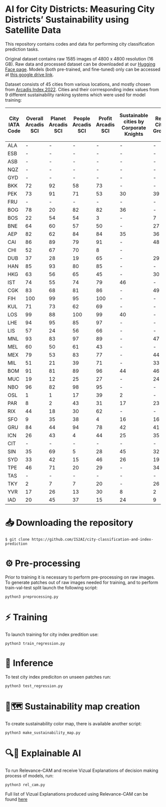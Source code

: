 # AI for City Districts: Measuring City Districts’ Sustainability using Satellite Data

This repository contains codes and data for performing city classification prediction tasks.

Original dataset contains raw 1585 images of 4800 x 4800 resolution (16 GB). Raw data and processed dataset can be downloaded at our [Hugging Face page](https://huggingface.co/datasets/issai/SCI_prediction).
Models (both pre-trained, and fine-tuned) only can be accessed at [this google drive link](https://drive.google.com/drive/folders/1-7C7YY3ejCsLZlXKM5o0E8kT5IY2ROyK?usp=sharing).

Dataset consists of 45 cities from various locations, and mostly chosen from [Arcadis Index 2022](https://www.arcadis.com/en/knowledge-hub/perspectives/global/sustainable-cities-index). Cities and their corrresponding index values from 9 different sustainability ranking systems which were used for model training:

| City IATA Code | Overall Arcadis SCI | Planet Arcadis SCI | People Arcadis SCI | Profit Arcadis SCI | Sustainable cities by Corporate Knights | Resilient Cities by Grosvenor | Global Cities by AT Kearney | European Green City Index | US and Canada Green City Index |
|----------------|---------------------|--------------------|--------------------|--------------------|-----------------------------------------|-------------------------------|-----------------------------|---------------------------|--------------------------------|
| ALA            | -                   | -                  | -                  | -                  | -                                       | -                             | 118                         | -                         | -                              |
| ESB            | -                   | -                  | -                  | -                  | -                                       | -                             | 86                          | -                         | -                              |
| ASB            | -                   | -                  | -                  | -                  | -                                       | -                             | -                           | -                         | -                              |
| NQZ            | -                   | -                  | -                  | -                  | -                                       | -                             | 128                         | -                         | -                              |
| GYD            | -                   | -                  | -                  | -                  | -                                       | -                             | -                           | -                         | -                              |
| BKK            | 72                  | 92                 | 58                 | 73                 | -                                       | -                             | 35                          | -                         | -                              |
| PEK            | 73                  | 91                 | 71                 | 53                 | 30                                      | 39                            | 6                           | -                         | -                              |
| FRU            | -                   | -                  | -                  | -                  | -                                       | -                             | -                           | -                         | -                              |
| BOG            | 78                  | 20                 | 82                 | 82                 | 36                                      | -                             | 63                          | -                         | -                              |
| BOS            | 22                  | 54                 | 54                 | 3                  | -                                       | 7                             | 21                          | -                         | 6                              |
| BNE            | 64                  | 60                 | 57                 | 50                 | -                                       | 27                            | -                           | -                         | -                              |
| AEP            | 82                  | 62                 | 84                 | 84                 | 35                                      | 36                            | 32                          | -                         | -                              |
| CAI            | 86                  | 89                 | 79                 | 91                 | -                                       | 48                            | 59                          | -                         | -                              |
| CHI            | 52                  | 67                 | 70                 | 8                  | -                                       |                               | 8                           | -                         | 11                             |
| DUB            | 37                  | 28                 | 19                 | 65                 | -                                       | 29                            | 45                          | 21                        | -                              |
| HAN            | 85                  | 93                 | 80                 | 85                 | -                                       | -                             | -                           | -                         | -                              |
| HKG            | 63                  | 56                 | 65                 | 45                 | -                                       | 30                            | 7                           | -                         | -                              |
| IST            | 74                  | 55                 | 74                 | 79                 | 46                                      | -                             | 27                          | 25                        | -                              |
| CGK            | 83                  | 68                 | 81                 | 86                 | -                                       | 49                            | 67                          | -                         | -                              |
| FIH            | 100                 | 99                 | 95                 | 100                | -                                       | -                             | 136                         | -                         | -                              |
| KUL            | 71                  | 73                 | 62                 | 69                 | -                                       | -                             | -                           | -                         | -                              |
| LOS            | 99                  | 88                 | 100                | 99                 | 40                                      | -                             | 113                         | -                         | -                              |
| LHE            | 94                  | 95                 | 85                 | 97                 | -                                       | -                             | 127                         | -                         | -                              |
| LIS            | 57                  | 24                 | 56                 | 66                 | -                                       | -                             | 46                          | 18                        | -                              |
| MNL            | 93                  | 83                 | 97                 | 89                 | -                                       | 47                            | 69                          | -                         | -                              |
| MEL            | 60                  | 50                 | 61                 | 43                 | -                                       | -                             | 12                          | -                         | -                              |
| MEX            | 79                  | 53                 | 83                 | 77                 | -                                       | 44                            | 31                          | -                         | -                              |
| MIL            | 51                  | 21                 | 39                 | 71                 | -                                       | 33                            | 44                          | -                         | -                              |
| BOM            | 91                  | 81                 | 89                 | 96                 | 44                                      | 46                            | 62                          | -                         | -                              |
| MUC            | 19                  | 12                 | 25                 | 27                 | -                                       | 24                            | 26                          | -                         | -                              |
| NBO            | 96                  | 82                 | 98                 | 95                 | -                                       | -                             | 89                          | -                         | -                              |
| OSL            | 1                   | 1                  | 17                 | 39                 | 2                                       | -                             | 54                          | 3                         | -                              |
| PAR            | 8                   | 2                  | 43                 | 31                 | 17                                      | 23                            | 3                           | 10                        | -                              |
| RIX            | 44                  | 18                 | 30                 | 62                 | -                                       | -                             | -                           | 15                        | -                              |
| SFO            | 9                   | 35                 | 38                 | 4                  | 16                                      | 16                            | 11                          | -                         | 1                              |
| GRU            | 84                  | 44                 | 94                 | 78                 | 42                                      | 41                            | 40                          | -                         | -                              |
| ICN            | 26                  | 43                 | 4                  | 44                 | 25                                      | 35                            | 17                          | -                         | -                              |
| CIT            | -                   | -                  | -                  | -                  | -                                       | -                             | -                           | -                         | -                              |
| SIN            | 35                  | 69                 | 5                  | 28                 | 45                                      | 32                            | 9                           | -                         | -                              |
| SYD            | 33                  | 42                 | 15                 | 46                 | 26                                      | 19                            | 15                          | -                         | -                              |
| TPE            | 46                  | 71                 | 20                 | 29                 | -                                       | 34                            | 49                          | -                         | -                              |
| TAS            | -                   | -                  | -                  | -                  | -                                       | -                             | -                           | -                         | -                              |
| TKY            | 2                   | 7                  | 7                  | 20                 | -                                       | 26                            | 4                           | -                         | -                              |
| YVR            | 17                  | 26                 | 13                 | 30                 | 8                                       | 2                             | 39                          | -                         | 2                              |
| IAD            | 20                  | 45                 | 37                 | 15                 | 24                                      | 9                             | 14                          | -                         | 8                              |




# 📥 Downloading the repository

```
$ git clone https://github.com/IS2AI/city-classification-and-index-prediction
```

# ⚙️ Pre-processing 

Prior to training it is necessary to perform pre-processing on raw images. To generate patches out of raw images needed for training, and to perform train-val-test split launch the following script:

```
python3 preprocessing.py
```

# ⚡ Training

To launch training for city index predition use:
```
python3 train_regression.py
```

# 🎯 Inference

To test city index prediciton on unseen patches run:
```
python3 test_regression.py
```

# 🌱🗺️ Sustainability map creation

To create sustainability color map, there is available another script:

```
python3 make_sustainability_map.py
```

# 🔍🤖 Explainable AI

To run Relevance-CAM and receive Vizual Explanations of decision making process of models, run:

```
python3 rel_cam.py
```

Full list of Vizual Explanations produced using Relevance-CAM can be found [here](https://drive.google.com/drive/folders/1E-PdSc0JoByzvo4230AOaYD6hte7SWUY?usp=share_link)

